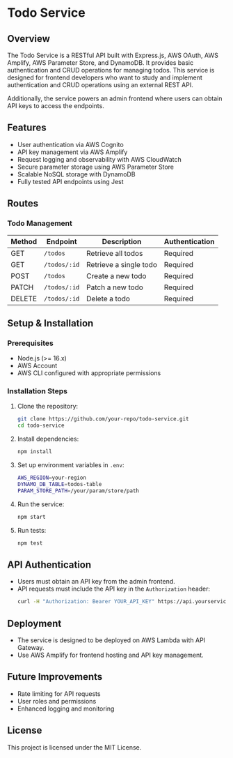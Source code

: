 # Todo Service

## Overview
The Todo Service is a RESTful API built with Express.js, AWS OAuth, AWS Amplify, AWS Parameter Store, and DynamoDB. It provides basic authentication and CRUD operations for managing todos. This service is designed for frontend developers who want to study and implement authentication and CRUD operations using an external REST API.

Additionally, the service powers an admin frontend where users can obtain API keys to access the endpoints.

## Features
- User authentication via AWS Cognito
- API key management via AWS Amplify
- Request logging and observability with AWS CloudWatch
- Secure parameter storage using AWS Parameter Store
- Scalable NoSQL storage with DynamoDB
- Fully tested API endpoints using Jest

## Routes
### Todo Management
| Method | Endpoint         | Description            | Authentication |
|--------|------------------|------------------------|---------------|
| GET    | `/todos`         | Retrieve all todos     | Required      |
| GET    | `/todos/:id`     | Retrieve a single todo | Required      |
| POST   | `/todos`         | Create a new todo      | Required      |
| PATCH  | `/todos/:id`     | Patch a new todo       | Required      |
| DELETE | `/todos/:id`     | Delete a todo          | Required      |

## Setup & Installation
### Prerequisites
- Node.js (>= 16.x)
- AWS Account
- AWS CLI configured with appropriate permissions

### Installation Steps
1. Clone the repository:
   ```sh
   git clone https://github.com/your-repo/todo-service.git
   cd todo-service
   ```
2. Install dependencies:
   ```sh
   npm install
   ```
3. Set up environment variables in `.env`:
   ```sh
   AWS_REGION=your-region
   DYNAMO_DB_TABLE=todos-table
   PARAM_STORE_PATH=/your/param/store/path
   ```
4. Run the service:
   ```sh
   npm start
   ```
5. Run tests:
   ```sh
   npm test
   ```

## API Authentication
- Users must obtain an API key from the admin frontend.
- API requests must include the API key in the `Authorization` header:
  ```sh
  curl -H "Authorization: Bearer YOUR_API_KEY" https://api.yourservice.com/todos
  ```

## Deployment
- The service is designed to be deployed on AWS Lambda with API Gateway.
- Use AWS Amplify for frontend hosting and API key management.

## Future Improvements
- Rate limiting for API requests
- User roles and permissions
- Enhanced logging and monitoring

## License
This project is licensed under the MIT License.

